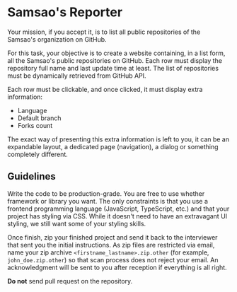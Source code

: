 # Samsao's Reporter

Your mission, if you accept it, is to list all public repositories of the
Samsao's organization on GitHub.

For this task, your objective is to create a website containing, in a list
form, all the Samsao's public repositories on GitHub. Each row must display
the repository full name and last update time at least. The list of repositories
must be dynamically retrieved from GitHub API.

Each row must be clickable, and once clicked, it must display extra information:

 * Language
 * Default branch
 * Forks count

The exact way of presenting this extra information is left to you, it can be
an expandable layout, a dedicated page (navigation), a dialog or something
completely different.

## Guidelines

Write the code to be production-grade. You are free to use whether framework or
library you want. The only constraints is that you use a frontend programming
language (JavaScript, TypeScript, etc.) and that your project has styling via
CSS. While it doesn't need to have an extravagant UI styling, we still want some
of your styling skills. 

Once finish, zip your finished project and send it back to the interviewer that
sent you the initial instructions. As zip files are restricted via email, name
your zip archive `<firstname_lastname>.zip.other` (for example, `john_doe.zip.other`)
so that scan process does not reject your email. An acknowledgment will be sent
to you after reception if everything is all right.

**Do not** send pull request on the repository.
